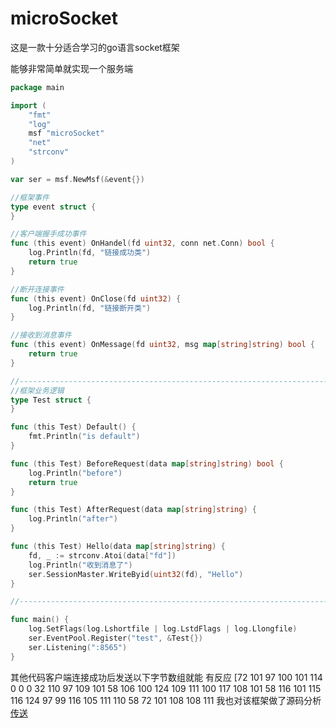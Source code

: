 # microSocket
这是一款十分适合学习的go语言socket框架

能够非常简单就实现一个服务端

```go
package main

import (
	"fmt"
	"log"
	msf "microSocket"
	"net"
	"strconv"
)

var ser = msf.NewMsf(&event{})

//框架事件
type event struct {
}

//客户端握手成功事件
func (this event) OnHandel(fd uint32, conn net.Conn) bool {
	log.Println(fd, "链接成功类")
	return true
}

//断开连接事件
func (this event) OnClose(fd uint32) {
	log.Println(fd, "链接断开类")
}

//接收到消息事件
func (this event) OnMessage(fd uint32, msg map[string]string) bool {
	return true
}

//---------------------------------------------------------------------
//框架业务逻辑
type Test struct {
}

func (this Test) Default() {
	fmt.Println("is default")
}

func (this Test) BeforeRequest(data map[string]string) bool {
	log.Println("before")
	return true
}

func (this Test) AfterRequest(data map[string]string) {
	log.Println("after")
}

func (this Test) Hello(data map[string]string) {
	fd, _ := strconv.Atoi(data["fd"])
	log.Println("收到消息了")
	ser.SessionMaster.WriteByid(uint32(fd), "Hello")
}

//---------------------------------------------------------------------

func main() {
	log.SetFlags(log.Lshortfile | log.LstdFlags | log.Llongfile)
	ser.EventPool.Register("test", &Test{})
	ser.Listening(":8565")
}

```
其他代码客户端连接成功后发送以下字节数组就能 有反应
[72 101 97 100 101 114 0 0 0 32 110 97 109 101 58 106 100 124 109 111 100 117 108 101 58 116 101 115 116 124 97 99 116 105 111 110 58 72 101 108 108 111
我也对该框架做了源码分析  [传送](https://www.jianshu.com/p/49974703cf3e)